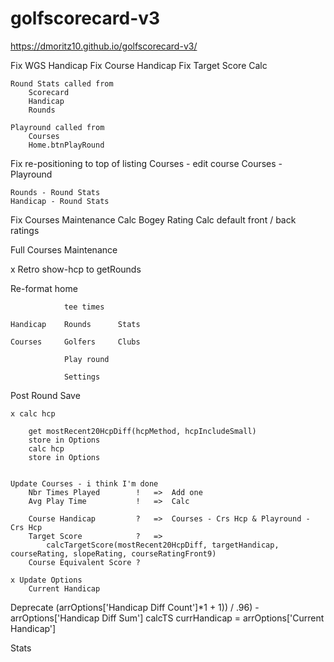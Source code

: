 # golfscorecard-v3
 
https://dmoritz10.github.io/golfscorecard-v3/


Fix WGS Handicap
    Fix Course Handicap 
    Fix Target Score Calc

    Round Stats called from 
        Scorecard
        Handicap
        Rounds

    Playround called from
        Courses
        Home.btnPlayRound

Fix re-positioning to top of listing
    Courses - edit course
    Courses - Playround

    Rounds - Round Stats
    Handicap - Round Stats

Fix Courses Maintenance
    Calc Bogey Rating
    Calc default front / back ratings

Full Courses Maintenance

x Retro show-hcp to getRounds

Re-format home

                tee times

    Handicap	Rounds		Stats

    Courses		Golfers		Clubs

                Play round

                Settings 

Post Round Save

    x calc hcp

        get mostRecent20HcpDiff(hcpMethod, hcpIncludeSmall)
        store in Options
        calc hcp
        store in Options


    Update Courses - i think I'm done
        Nbr Times Played        !	=>  Add one
        Avg Play Time	        !   =>  Calc
        
        Course Handicap	        ?   =>  Courses - Crs Hcp & Playround - Crs Hcp
        Target Score	        ?   =>  
            calcTargetScore(mostRecent20HcpDiff, targetHandicap, courseRating, slopeRating, courseRatingFront9)
        Course Equivalent Score ?

    x Update Options
        Current Handicap

Deprecate
    (arrOptions['Handicap Diff Count']*1 + 1)) / .96) - arrOptions['Handicap Diff Sum']
    calcTS
    currHandicap = arrOptions['Current Handicap']


Stats
